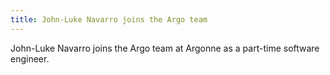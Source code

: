 ```yaml
---
title: John-Luke Navarro joins the Argo team
---
```


John-Luke Navarro joins the Argo team at Argonne as a part-time software
engineer.
